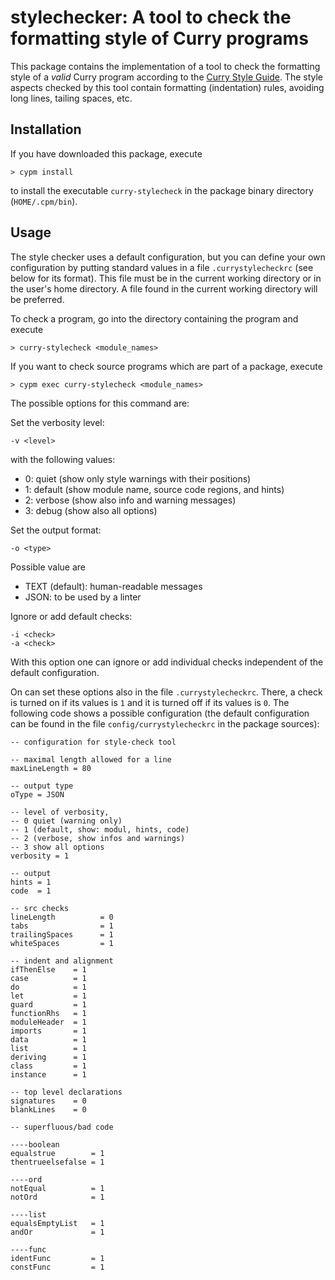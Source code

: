 stylechecker: A tool to check the formatting style of Curry programs
====================================================================

This package contains the implementation of a tool to check
the formatting style of a *valid* Curry program according to the
[Curry Style Guide](https://cpm.curry-lang.org/PACKAGES/stylechecker-2.0.0/docs/style-guide/curry-style-guide.html).
The style aspects checked by this tool contain formatting (indentation) rules,
avoiding long lines, tailing spaces, etc.

Installation
------------

If you have downloaded this package, execute

    > cypm install

to install the executable `curry-stylecheck` in the package binary
directory (`HOME/.cpm/bin`).

Usage
-----

The style checker uses a default configuration, but you can define
your own configuration by putting standard values in a file
`.currystylecheckrc` (see below for its format).
This file must be in the current working directory
or in the user's home directory. A file found in the current working
directory will be preferred.

To check a program, go into the directory containing the program
and execute

    > curry-stylecheck <module_names>

If you want to check source programs which are part of a package,
execute

    > cypm exec curry-stylecheck <module_names>

The possible options for this command are:


Set the verbosity level:

    -v <level>

with the following values:

* 0: quiet (show only style warnings with their positions)
* 1: default (show module name, source code regions, and hints)
* 2: verbose (show also info and warning messages)
* 3: debug (show also all options)

Set the output format:

    -o <type>

Possible value are

* TEXT (default): human-readable messages
* JSON: to be used by a linter

Ignore or add default checks:

    -i <check>
    -a <check>

With this option one can ignore or add individual checks independent
of the default configuration.

On can set these options also in the file `.currystylecheckrc`.
There, a check is turned on if its values is `1` and it is turned
off if its values is `0`.
The following code shows a possible configuration (the default
configuration can be found in the file `config/currystylecheckrc`
in the package sources):

    -- configuration for style-check tool

    -- maximal length allowed for a line
    maxLineLength = 80

    -- output type
    oType = JSON

    -- level of verbosity,
    -- 0 quiet (warning only)
    -- 1 (default, show: modul, hints, code)
    -- 2 (verbose, show infos and warnings)
    -- 3 show all options
    verbosity = 1

    -- output
    hints = 1
    code  = 1

    -- src checks
    lineLength          = 0
    tabs                = 1
    trailingSpaces      = 1
    whiteSpaces         = 1

    -- indent and alignment
    ifThenElse    = 1
    case          = 1
    do            = 1
    let           = 1
    guard         = 1
    functionRhs   = 1
    moduleHeader  = 1
    imports       = 1
    data          = 1
    list          = 1
    deriving      = 1
    class         = 1
    instance      = 1

    -- top level declarations
    signatures    = 0
    blankLines    = 0

    -- superfluous/bad code

    ----boolean
    equalstrue        = 1
    thentrueelsefalse = 1

    ----ord
    notEqual          = 1
    notOrd            = 1

    ----list
    equalsEmptyList   = 1
    andOr             = 1

    ----func
    identFunc         = 1
    constFunc         = 1
